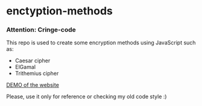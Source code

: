 # enctyption-methods
### Attention: Cringe-code
This repo is used to create some encryption methods using JavaScript such as:

* Caesar cipher
* ElGamal
* Trithemius cipher

[DEMO of the website](https://enctyption-methods-mag.netlify.app/)

Please, use it only for reference or checking my old code style :)
